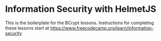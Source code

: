# Information Security with HelmetJS

This is the boilerplate for the BCrypt lessons. Instructions for completing these lessons start at https://www.freecodecamp.org/learn/information-security
